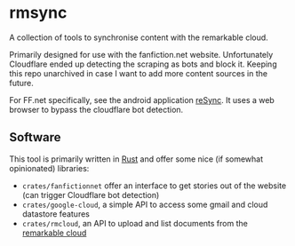 # rmsync

A collection of tools to synchronise content with the remarkable cloud.

Primarily designed for use with the fanfiction.net website. Unfortunately Cloudflare ended up detecting the scraping as bots and block it. Keeping this repo unarchived in case I want to add more content sources in the future.

For FF.net specifically, see the android application [reSync](https://github.com/fmonniot/resync/). It uses a web browser to bypass the cloudflare bot detection.

## Software

This tool is primarily written in [Rust](https://www.rust-lang.org/) and offer some nice (if somewhat opinionated) libraries:

- `crates/fanfictionnet` offer an interface to get stories out of the website (can trigger Cloudflare bot detection)
- `crates/google-cloud`, a simple API to access some gmail and cloud datastore features
- `crates/rmcloud`, an API to upload and list documents from the [remarkable cloud](https://my.remarkable.com/)

